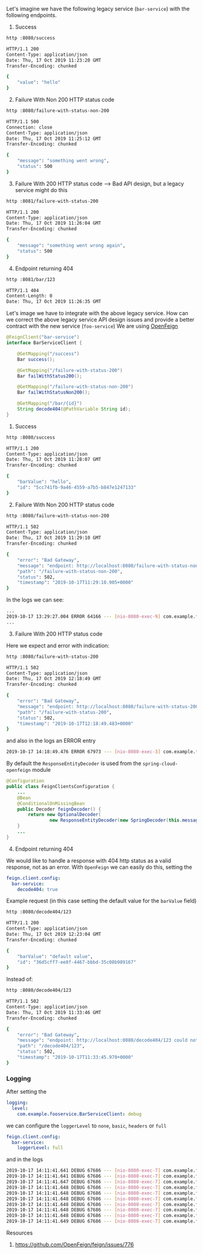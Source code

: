 
Let's imagine we have the following legacy service (`bar-service`) with the following endpoints. 

1. Success

```bash
http :8080/success

HTTP/1.1 200
Content-Type: application/json
Date: Thu, 17 Oct 2019 11:23:20 GMT
Transfer-Encoding: chunked

{
    "value": "hello"
}
```

2. Failure With Non 200 HTTP status code

```bash
http :8080/failure-with-status-non-200

HTTP/1.1 500
Connection: close
Content-Type: application/json
Date: Thu, 17 Oct 2019 11:25:12 GMT
Transfer-Encoding: chunked

{
    "message": "something went wrong",
    "status": 500
}
```

3. Failure With 200 HTTP status code --> Bad API design, but a legacy service might do this

```bash
http :8081/failure-with-status-200

HTTP/1.1 200
Content-Type: application/json
Date: Thu, 17 Oct 2019 11:26:04 GMT
Transfer-Encoding: chunked

{
    "message": "something went wrong again",
    "status": 500
}
```

4. Endpoint returning 404

```bash
http :8081/bar/123

HTTP/1.1 404
Content-Length: 0
Date: Thu, 17 Oct 2019 11:26:35 GMT
```

Let's image we have to integrate with the above legacy service. How can we correct the above legacy service API design issues and provide a better contract with the new service (`foo-service`)
We are using [OpenFeign](https://github.com/OpenFeign/feign)

```java
@FeignClient("bar-service")
interface BarServiceClient {

    @GetMapping("/success")
    Bar success();

    @GetMapping("/failure-with-status-200")
    Bar failWithStatus200();

    @GetMapping("/failure-with-status-non-200")
    Bar failWithStatusNon200();

    @GetMapping("/bar/{id}")
    String decode404(@PathVariable String id);
}
``` 

1. Success

```bash
http :8080/success

HTTP/1.1 200
Content-Type: application/json
Date: Thu, 17 Oct 2019 11:28:07 GMT
Transfer-Encoding: chunked

{
    "barValue": "hello",
    "id": "5cc741fb-9a46-4559-a7b5-b847e1247133"
}
```

2. Failure With Non 200 HTTP status code

```bash
http :8080/failure-with-status-non-200

HTTP/1.1 502
Content-Type: application/json
Date: Thu, 17 Oct 2019 11:29:10 GMT
Transfer-Encoding: chunked

{
    "error": "Bad Gateway",
    "message": "endpoint: http://localhost:8080/failure-with-status-non-200 could not produce result because: status 500 reading BarServiceClient#failWithStatusNon200()",
    "path": "/failure-with-status-non-200",
    "status": 502,
    "timestamp": "2019-10-17T11:29:10.905+0000"
}
```

In the logs we can see:

```bash
...
2019-10-17 13:29:27.004 ERROR 64166 --- [nio-8080-exec-9] com.example.fooservice.FooController     : endpoint: http://localhost:8080/failure-with-status-non-200 could not produce result because: status 500 reading BarServiceClient#failWithStatusNon200()
...
```


3. Failure With 200 HTTP status code 

Here we expect and error with indication:

```bash
http :8080/failure-with-status-200

HTTP/1.1 502
Content-Type: application/json
Date: Thu, 17 Oct 2019 12:18:49 GMT
Transfer-Encoding: chunked

{
    "error": "Bad Gateway",
    "message": "endpoint: http://localhost:8080/failure-with-status-200 could not produce result because: barValue cannot be empty",
    "path": "/failure-with-status-200",
    "status": 502,
    "timestamp": "2019-10-17T12:18:49.483+0000"
}
```

and also in the logs an ERROR entry

```bash
2019-10-17 14:18:49.476 ERROR 67973 --- [nio-8080-exec-3] com.example.fooservice.FooController     : endpoint: http://localhost:8080/failure-with-status-200 could not produce result because: barValue cannot be empty
```

By default the `ResponseEntityDecoder` is used from the `spring-cloud-openfeign` module

```java
@Configuration
public class FeignClientsConfiguration {
    ...
	@Bean
	@ConditionalOnMissingBean
	public Decoder feignDecoder() {
		return new OptionalDecoder(
				new ResponseEntityDecoder(new SpringDecoder(this.messageConverters)));
	}
	...
}
```

4. Endpoint returning 404

We would like to handle a response with 404 http status as a valid response, not as an error. With `OpenFeign` we can easily do this, setting the  

```yaml
feign.client.config:
  bar-service:
    decode404: true
```

Example request (in this case setting the default value for the `barValue` field)

```bash
http :8080/decode404/123

HTTP/1.1 200
Content-Type: application/json
Date: Thu, 17 Oct 2019 12:23:04 GMT
Transfer-Encoding: chunked

{
    "barValue": "default value",
    "id": "36d5cff7-ee8f-4467-bbbd-35c08b989167"
}
```

Instead of:

```bash
http :8080/decode404/123

HTTP/1.1 502
Content-Type: application/json
Date: Thu, 17 Oct 2019 11:33:46 GMT
Transfer-Encoding: chunked

{
    "error": "Bad Gateway",
    "message": "endpoint: http://localhost:8080/decode404/123 could not produce result because: status 404 reading BarServiceClient#decode404(String)",
    "path": "/decode404/123",
    "status": 502,
    "timestamp": "2019-10-17T11:33:45.970+0000"
}
```

### Logging

After setting the 

```yaml
logging:
  level:
    com.example.fooservice.BarServiceClient: debug
```

we can configure the `loggerLevel` to `none`, `basic`, `headers` or `full` 

```yaml
feign.client.config:
  bar-service:
    loggerLevel: full
```

and in the logs

```bash
2019-10-17 14:11:41.641 DEBUG 67686 --- [nio-8080-exec-7] com.example.fooservice.BarServiceClient  : [BarServiceClient#failWithStatusNon200] ---> GET http://bar-service/failure-with-status-non-200 HTTP/1.1
2019-10-17 14:11:41.641 DEBUG 67686 --- [nio-8080-exec-7] com.example.fooservice.BarServiceClient  : [BarServiceClient#failWithStatusNon200] ---> END HTTP (0-byte body)
2019-10-17 14:11:41.647 DEBUG 67686 --- [nio-8080-exec-7] com.example.fooservice.BarServiceClient  : [BarServiceClient#failWithStatusNon200] <--- HTTP/1.1 500 (6ms)
2019-10-17 14:11:41.648 DEBUG 67686 --- [nio-8080-exec-7] com.example.fooservice.BarServiceClient  : [BarServiceClient#failWithStatusNon200] connection: close
2019-10-17 14:11:41.648 DEBUG 67686 --- [nio-8080-exec-7] com.example.fooservice.BarServiceClient  : [BarServiceClient#failWithStatusNon200] content-type: application/json
2019-10-17 14:11:41.648 DEBUG 67686 --- [nio-8080-exec-7] com.example.fooservice.BarServiceClient  : [BarServiceClient#failWithStatusNon200] date: Thu, 17 Oct 2019 12:11:41 GMT
2019-10-17 14:11:41.648 DEBUG 67686 --- [nio-8080-exec-7] com.example.fooservice.BarServiceClient  : [BarServiceClient#failWithStatusNon200] transfer-encoding: chunked
2019-10-17 14:11:41.648 DEBUG 67686 --- [nio-8080-exec-7] com.example.fooservice.BarServiceClient  : [BarServiceClient#failWithStatusNon200] 
2019-10-17 14:11:41.648 DEBUG 67686 --- [nio-8080-exec-7] com.example.fooservice.BarServiceClient  : [BarServiceClient#failWithStatusNon200] {"message":"something went wrong again","status":500}
2019-10-17 14:11:41.649 DEBUG 67686 --- [nio-8080-exec-7] com.example.fooservice.BarServiceClient  : [BarServiceClient#failWithStatusNon200] <--- END HTTP (53-byte body)
```


Resources



1. https://github.com/OpenFeign/feign/issues/776
